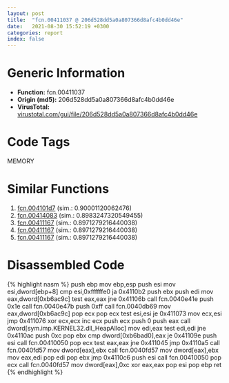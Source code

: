 ```yaml
---
layout: post
title:  "fcn.00411037 @ 206d528dd5a0a807366d8afc4b0dd46e"
date:   2021-08-30 15:52:19 +0300
categories: report
index: false
---
```


# Generic Information
- **Function:** fcn.00411037
- **Origin (md5):** 206d528dd5a0a807366d8afc4b0dd46e
- **VirusTotal:** [virustotal.com/gui/file/206d528dd5a0a807366d8afc4b0dd46e][virustotal_ref]

# Code Tags
<span class="tag" id="MEMORY">MEMORY</span>


# Similar Functions

1. [fcn.004101d7][similar_1_ref] (sim.: 0.90001120062476)
2. [fcn.00414083][similar_2_ref] (sim.: 0.8983247320549455)
3. [fcn.00411167][similar_3_ref] (sim.: 0.8971279216440038)
4. [fcn.00411167][similar_4_ref] (sim.: 0.8971279216440038)
5. [fcn.00411167][similar_5_ref] (sim.: 0.8971279216440038)


# Disassembled Code

{% highlight nasm %}
push ebp
mov ebp,esp
push esi
mov esi,dword[ebp+8]
cmp esi,0xffffffe0
ja 0x4110b2
push ebx
push edi
mov eax,dword[0xb6ac9c]
test eax,eax
jne 0x41106b
call fcn.0040e41e
push 0x1e
call fcn.0040e47b
push 0xff
call fcn.0040db69
mov eax,dword[0xb6ac9c]
pop ecx
pop ecx
test esi,esi
je 0x411073
mov ecx,esi
jmp 0x411076
xor ecx,ecx
inc ecx
push ecx
push 0
push eax
call dword[sym.imp.KERNEL32.dll_HeapAlloc]
mov edi,eax
test edi,edi
jne 0x4110ac
push 0xc
pop ebx
cmp dword[0xb6bad0],eax
je 0x41109e
push esi
call fcn.00410050
pop ecx
test eax,eax
jne 0x411045
jmp 0x4110a5
call fcn.0040fd57
mov dword[eax],ebx
call fcn.0040fd57
mov dword[eax],ebx
mov eax,edi
pop edi
pop ebx
jmp 0x4110c6
push esi
call fcn.00410050
pop ecx
call fcn.0040fd57
mov dword[eax],0xc
xor eax,eax
pop esi
pop ebp
ret 
{% endhighlight %}


[similar_1_ref]: /report/fcn.004101d7@32c752d1e902b3d72ce001ef1b2f1d9a
[similar_2_ref]: /report/fcn.00414083@91990b2a71b4496d16eeca2a1944c7d3
[similar_3_ref]: /report/fcn.00411167@60afddb38f339b96494ffc49b47643e5
[similar_4_ref]: /report/fcn.00411167@d9931aa9e2aa8f7bd7ae2f1864773c9d
[similar_5_ref]: /report/fcn.00411167@611c38a89d4c34c8de91e651e6e21379
[virustotal_ref]: https://www.virustotal.com/gui/file/206d528dd5a0a807366d8afc4b0dd46e